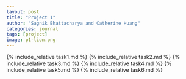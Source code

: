 ```yaml
---
layout: post
title: "Project 1"
author: "Sagnik Bhattacharya and Catherine Huang"
categories: journal
tags: [project]
image: p1-lion.png
---
```


{% include_relative task1.md %}
{% include_relative task2.md %}
{% include_relative task3.md %}
{% include_relative task4.md %}
{% include_relative task5.md %}
{% include_relative task6.md %}
